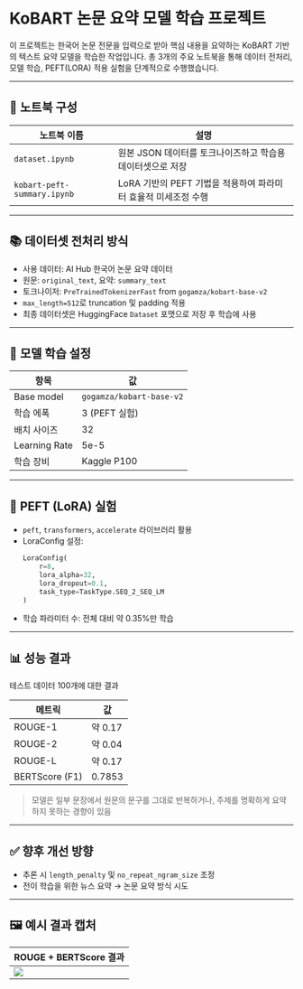 # KoBART 논문 요약 모델 학습 프로젝트

이 프로젝트는 한국어 논문 전문을 입력으로 받아 핵심 내용을 요약하는 KoBART 기반의 텍스트 요약 모델을 학습한 작업입니다. 총 3개의 주요 노트북을 통해 데이터 전처리, 모델 학습, PEFT(LORA) 적용 실험을 단계적으로 수행했습니다.

---

## 📁 노트북 구성

| 노트북 이름 | 설명 |
|-------------|------|
| `dataset.ipynb` | 원본 JSON 데이터를 토크나이즈하고 학습용 데이터셋으로 저장 |
| `kobart-peft-summary.ipynb` | LoRA 기반의 PEFT 기법을 적용하여 파라미터 효율적 미세조정 수행 |

---

## 📚 데이터셋 전처리 방식

- 사용 데이터: AI Hub 한국어 논문 요약 데이터
- 원문: `original_text`, 요약: `summary_text`
- 토크나이저: `PreTrainedTokenizerFast` from `gogamza/kobart-base-v2`
- `max_length=512`로 truncation 및 padding 적용
- 최종 데이터셋은 HuggingFace `Dataset` 포맷으로 저장 후 학습에 사용

---

## 🧠 모델 학습 설정

| 항목 | 값 |
|------|----|
| Base model | `gogamza/kobart-base-v2` |
| 학습 에폭 | 3 (PEFT 실험) |
| 배치 사이즈 | 32 |
| Learning Rate | 5e-5 |
| 학습 장비 | Kaggle P100 |

---

## 🧪 PEFT (LoRA) 실험

- `peft`, `transformers`, `accelerate` 라이브러리 활용
- LoraConfig 설정:
  ```python
  LoraConfig(
      r=8,
      lora_alpha=32,
      lora_dropout=0.1,
      task_type=TaskType.SEQ_2_SEQ_LM
  )
  ```
- 학습 파라미터 수: 전체 대비 약 0.35%만 학습

---

## 📊 성능 결과

테스트 데이터 100개에 대한 결과

| 메트릭 | 값 |
|--------|----|
| ROUGE-1 | 약 0.17 |
| ROUGE-2 | 약 0.04 |
| ROUGE-L | 약 0.17 |
| BERTScore (F1) | 0.7853 |

> 모델은 일부 문장에서 원문의 문구를 그대로 반복하거나, 주제를 명확하게 요약하지 못하는 경향이 있음

---

## ✅ 향후 개선 방향

- 추론 시 `length_penalty` 및 `no_repeat_ngram_size` 조정
- 전이 학습을 위한 뉴스 요약 → 논문 요약 방식 시도

---

## 🖼️ 예시 결과 캡처

| ROUGE + BERTScore 결과 |
|------------------------|
| ![](images/rouge_bertscore_results.png) |

